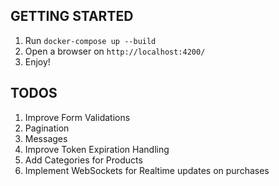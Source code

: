 ## GETTING STARTED
 1. Run `docker-compose up --build`
 2. Open a browser on `http://localhost:4200/`  
 3. Enjoy!

## TODOS
 1. Improve Form Validations
 2. Pagination
 3. Messages
 4. Improve Token Expiration Handling
 5. Add Categories for Products
 6. Implement WebSockets for Realtime updates on purchases

